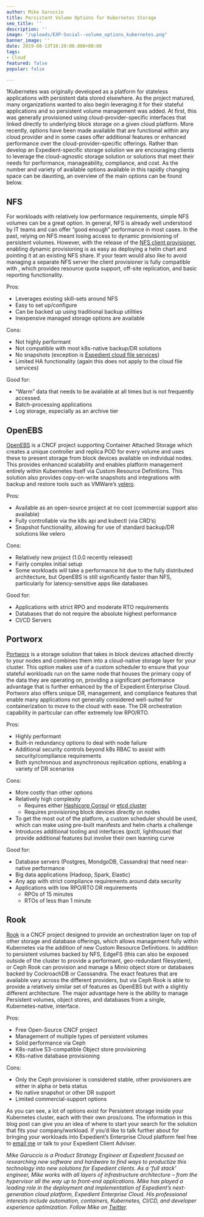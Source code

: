 ```yaml
---
author: Mike Garuccio
title: Persistent Volume Options for Kubernetes Storage
seo_title: ''
description: ''
image: "/uploads/EXP-Social--volume_options_kubernetes.png"
banner_image: ''
date: 2019-08-13T16:20:00.000+00:00
tags:
- Cloud
featured: false
popular: false

---
```

1Kubernetes was originally developed as a platform for stateless applications with persistent data stored elsewhere. As the project matured, many organizations wanted to also begin leveraging it for their stateful applications and so persistent volume management was added. At first, this was generally provisioned using cloud-provider-specific interfaces that linked directly to underlying block storage on a given cloud platform. More recently, options have been made available that are functional within any cloud provider and in some cases offer additional features or enhanced performance over the cloud-provider-specific offerings. Rather than develop an Expedient-specific storage solution we are encouraging clients to leverage the cloud-agnostic storage solution or solutions that meet their needs for performance, manageability, compliance, and cost. As the number and variety of available options available in this rapidly changing space can be daunting, an overview of the main options can be found below.

## NFS

For workloads with relatively low performance requirements, simple NFS volumes can be a great option. In general, NFS is already well understood by IT teams and can offer “good enough” performance in most cases. In the past, relying on NFS meant losing access to dynamic provisioning of persistent volumes. However, with the release of the [NFS client provisioner](https://github.com/kubernetes-incubator/external-storage/tree/master/nfs-client), enabling dynamic provisioning is as easy as deploying a helm chart and pointing it at an existing NFS share. If your team would also like to avoid managing a separate NFS server the client provisioner is fully compatible with , which provides resource quota support, off-site replication, and basic reporting functionality.

Pros:

* Leverages existing skill-sets around NFS
* Easy to set up/configure
* Can be backed up using traditional backup utilities
* Inexpensive managed storage options are available

Cons:

* Not highly performant
* Not compatible with most k8s-native backup/DR solutions
* No snapshots (exception is [Expedient cloud file services](https://www.expedient.com/services/managed-services/cloud-storage/#file))
* Limited HA functionality (again this does not apply to the cloud file services)

Good for:

* “Warm” data that needs to be available at all times but is not frequently accessed.
* Batch-processing applications
* Log storage, especially as an archive tier

## OpenEBS

[OpenEBS](https://openebs.io/) is a CNCF project supporting Container Attached Storage which creates a unique controller and replica POD for every volume and uses these to present storage from block devices available on individual nodes. This provides enhanced scalability and enables platform management entirely within Kubernetes itself via Custom Resource Definitions. This solution also provides copy-on-write snapshots and integrations with backup and restore tools such as VMWare’s [velero](https://github.com/heptio/velero).

Pros:

* Available as an open-source project at no cost (commercial support also available)
* Fully controllable via the k8s api and kubectl (via CRD’s)
* Snapshot functionality, allowing for use of standard backup/DR solutions like velero

Cons:

* Relatively new project (1.0.0 recently released)
* Fairly complex initial setup
* Some workloads will take a performance hit due to the fully distributed architecture, but OpenEBS is still significantly faster than NFS, particularly for latency-sensitive apps like databases

Good for:

* Applications with strict RPO and moderate RTO requirements
* Databases that do not require the absolute highest performance
* CI/CD Servers

## Portworx

[Portworx](https://portworx.com/) is a storage solution that takes in block devices attached directly to your nodes and combines them into a cloud-native storage layer for your cluster. This option makes use of a custom scheduler to ensure that your stateful workloads run on the same node that houses the primary copy of the data they are operating on, providing a significant performance advantage that is further enhanced by the of Expedient Enterprise Cloud. Portworx also offers unique DR, management, and compliance features that enable many applications not generally considered well-suited for containerization to move to the cloud with ease. The DR orchestration capability in particular can offer extremely low RPO/RTO.

Pros:

* Highly performant
* Built-in redundancy options to deal with node failure
* Additional security controls beyond k8s RBAC to assist with security/compliance requirements
* Both synchronous and asynchronous replication options, enabling a variety of DR scenarios

Cons:

* More costly than other options
* Relatively high complexity
  * Requires either [Hashicorp Consul](https://github.com/hashicorp/consul) or [etcd cluster](https://etcd.io/)
  * Requires provisioning block devices directly on nodes
* To get the most out of the platform, a custom scheduler should be used, which can make using pre-built manifests and helm charts a challenge
* Introduces additional tooling and interfaces (pxctl, lighthouse) that provide additional features but involve their own learning curve

Good for:

* Database servers (Postgres, MondgoDB, Cassandra) that need near-native performance
* Big data applications (Hadoop, Spark, Elastic)
* Any app with strict compliance requirements around data security
* Applications with low RPO/RTO DR requirements
  * RPOs of 15 minutes
  * RTOs of less than 1 minute

## Rook

[Rook](https://rook.io/) is a CNCF project designed to provide an orchestration layer on top of other storage and database offerings, which allows management fully within Kubernetes via the addition of new Custom Resource Definitions. In addition to persistent volumes backed by NFS, EdgeFS (this can also be exposed outside of the cluster to provide a performant, geo-redundant filesystem), or Ceph Rook can provision and manage a Minio object store or databases backed by CockroachDB or Casssandra. The exact features that are available vary across the different providers, but via Ceph Rook is able to provide a relatively similar set of features as OpenEBS but with a slightly different architecture. The major advantage here is the ability to manage Persistent volumes, object stores, and databases from a single, Kubernetes-native, interface.

Pros:

* Free Open-Source CNCF project
* Management of multiple types of persistent volumes
* Solid performance via Ceph
* K8s-native S3-compatible Object store provisioning
* K8s-native database provisioning

Cons:

* Only the Ceph provisioner is considered stable, other provisioners are either in alpha or beta status
* No native snapshot or other DR support
* Limited commercial-support options

As you can see, a lot of options exist for Persistent storage inside your Kubernetes cluster, each with their own pros/cons. The information in this blog post can give you an idea of where to start your search for the solution that fits your company/workload. if you’d like to talk further about for bringing your workloads into Expedient’s Enterprise Cloud platform feel free to [email me](mailto:mike.garuccio@expedient.com) or talk to your Expedient Client Adviser.

_Mike Garuccio is a Product Strategy Engineer at Expedient focused on researching new software and hardware to find ways to productize this technology into new solutions for Expedient clients. As a ‘full stack’ engineer, Mike works with all layers of infrastructure architecture – from the hypervisor all the way up to front-end applications. Mike has played a leading role in the deployment and implementation of Expedient’s next-generation cloud platform, Expedient Enterprise Cloud. His professional interests include automation, containers, Kubernetes, CI/CD, and developer experience optimization. Follow Mike on_ [_Twitter_](https://twitter.com/mgaruccio)_._